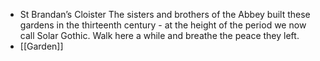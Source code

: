 - St Brandan’s Cloister
  The sisters and brothers of the Abbey built these gardens in the thirteenth century - at the height of the period we now call Solar Gothic. Walk here a while and breathe the peace they left.
- [[Garden]]
